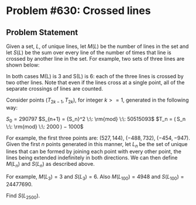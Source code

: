 # Problem #630: Crossed lines 

## Problem Statement 


Given a set, $L$, of unique lines, let $M(L)$ be the number of lines in the set and let $S(L)$ be the sum over every line of the number of times that line is crossed by another line in the set.  For example, two sets of three lines are shown below:



In both cases M(L) is 3 and S(L) is 6: each of the three lines is crossed by two other lines.  Note that even if the lines cross at a single point, all of the separate crossings of lines are counted.


Consider points ($T_{2k−1}$, $T_{2k}$), for integer $k >= 1$, generated in the following way:


$S_0 	=  	290797$ 
$S_{n+1} 	=  	{S_n}^2 \:\: \rm{mod} \:\: 50515093$
$T_n 	=  	( S_n \:\: \rm{mod} \:\: 2000 ) − 1000$


For example, the first three points are: (527, 144), (−488, 732), (−454, −947).  Given the first $n$ points generated in this manner, let $L_n$ be the set of unique lines that can be formed by joining each point with every other point, the lines being extended indefinitely in both directions.  We can then define $M(L_n)$ and $S(L_n)$ as described above.


For example, $M(L_3) = 3$ and $S(L_3) = 6$.  Also $M(L_{100}) = 4948$ and $S(L_{100}) = 24477690$.

Find $S(L_{2500})$.

